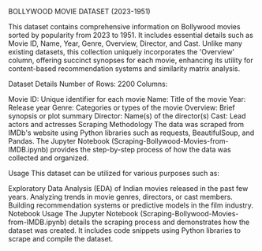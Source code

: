 BOLLYWOOD MOVIE DATASET (2023-1951)


This dataset contains comprehensive information on Bollywood movies sorted by popularity from 2023 to 1951. It includes essential details such as Movie ID, Name, Year, Genre, Overview, Director, and Cast. Unlike many existing datasets, this collection uniquely incorporates the 'Overview' column, offering succinct synopses for each movie, enhancing its utility for content-based recommendation systems and similarity matrix analysis.

Dataset Details
Number of Rows: 2200
Columns:

Movie ID: Unique identifier for each movie
Name: Title of the movie
Year: Release year
Genre: Categories or types of the movie
Overview: Brief synopsis or plot summary
Director: Name(s) of the director(s)
Cast: Lead actors and actresses
Scraping Methodology
The data was scraped from IMDb's website using Python libraries such as requests, BeautifulSoup, and Pandas. The Jupyter Notebook (Scraping-Bollywood-Movies-from-IMDB.ipynb) provides the step-by-step process of how the data was collected and organized.

Usage
This dataset can be utilized for various purposes such as:

Exploratory Data Analysis (EDA) of Indian movies released in the past few years.
Analyzing trends in movie genres, directors, or cast members.
Building recommendation systems or predictive models in the film industry.
Notebook Usage
The Jupyter Notebook (Scraping-Bollywood-Movies-from-IMDB.ipynb) details the scraping process and demonstrates how the dataset was created. It includes code snippets using Python libraries to scrape and compile the dataset.
